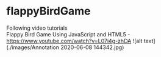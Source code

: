 # flappyBirdGame

Following video tutorials  
Flappy Bird Game Using JavaScript and HTML5 - https://www.youtube.com/watch?v=L07i4g-zhDA
![alt text](./images/Annotation 2020-06-08 144342.jpg)

